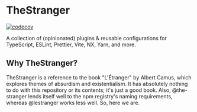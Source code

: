 # TheStranger

[![codecov][coverage-badge]][coverage]

A collection of (opinionated) plugins & reusable configurations for TypeScript, ESLint, Prettier, Vite, NX, Yarn, and more.

## Why TheStranger?

TheStranger is a reference to the book "L'Étranger" by Albert Camus, which explores themes of absurdism and existentialism. It has absolutely nothing to do with this repository or its contents; it's just a good book. Also, @the-stranger lends itself well to the npm registry's naming requirements, whereas @lestranger works less well. So, here we are.

<!-- Definitions -->

[coverage-badge]: https://codecov.io/gh/the-chris-strange/the-stranger/graph/badge.svg?token=8YK2FOUFP2
[coverage]: https://codecov.io/gh/the-chris-strange/the-stranger
